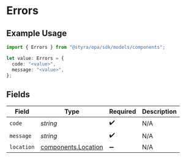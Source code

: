 # Errors

## Example Usage

```typescript
import { Errors } from "@styra/opa/sdk/models/components";

let value: Errors = {
  code: "<value>",
  message: "<value>",
};
```

## Fields

| Field                                                             | Type                                                              | Required                                                          | Description                                                       |
| ----------------------------------------------------------------- | ----------------------------------------------------------------- | ----------------------------------------------------------------- | ----------------------------------------------------------------- |
| `code`                                                            | *string*                                                          | :heavy_check_mark:                                                | N/A                                                               |
| `message`                                                         | *string*                                                          | :heavy_check_mark:                                                | N/A                                                               |
| `location`                                                        | [components.Location](../../../sdk/models/components/location.md) | :heavy_minus_sign:                                                | N/A                                                               |
